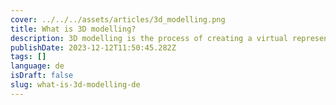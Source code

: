 ```yaml
---
cover: ../../../assets/articles/3d_modelling.png
title: What is 3D modelling?
description: 3D modelling is the process of creating a virtual representation of a three-dimensional object, scene, or structure using specialized software.
publishDate: 2023-12-12T11:50:45.282Z
tags: []
language: de
isDraft: false
slug: what-is-3d-modelling-de
---
```

